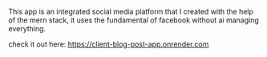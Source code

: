 This app is an integrated social media platform that I created with the help of the mern stack,
it uses the fundamental of facebook without ai managing everything.

check it out here: https://client-blog-post-app.onrender.com
